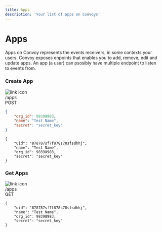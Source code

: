 ```yaml
---
title: Apps
description: 'Your list of apps on Convoys'
---
```


# Apps

Apps on Convoy represents the events receivers, in some contexts your users. Convoy exposes enpoints that enables you to add, remove, edit and update apps. An app (a user) can psosibly have multiple endpoint to listen to events from.

### Create App

<div class="code-snippet">
    <div class="code-snippet--details">
        <img src="../link-icon.svg" alt="link icon">
        <div class="code-snippet--url">/apps</div>
    </div>
    <div class="code-snippet--method post">POST</div>
</div>

```json
{
    "org_id": 98398983,
    "name": "Test Name",
    "secret": "secret_key"
}
```

```json[Reponse]
{
    "uid": "878787sf7f878s78sfsdhhj",
    "name": "Test Name",
    "org_id": 98398983,
    "secret": "secret_key"
}
```

### Get Apps

<div class="code-snippet">
    <div class="code-snippet--details">
        <img src="../link-icon.svg" alt="link icon">
        <div class="code-snippet--url">/apps</div>
    </div>
    <div class="code-snippet--method get">GET</div>
</div>

```json[Reponse]
{
    "uid": "878787sf7f878s78sfsdhhj",
    "name": "Test Name",
    "org_id": 98398983,
    "secret": "secret_key"
}
```
